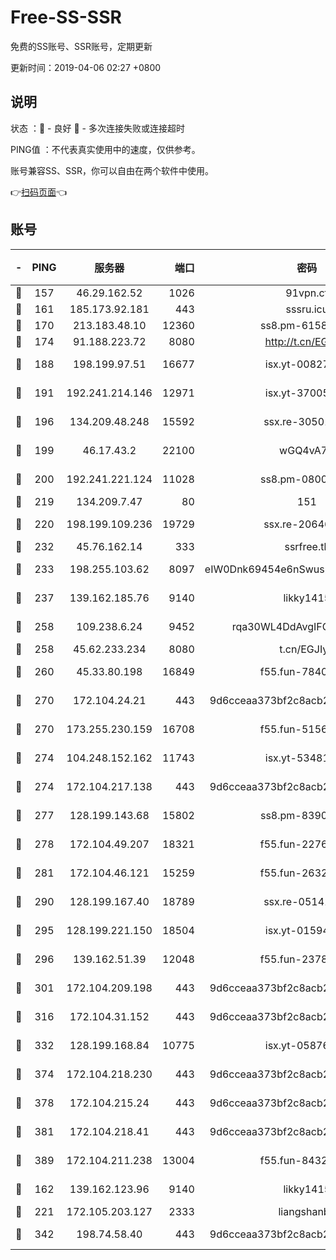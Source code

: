 # Free-SS-SSR

免费的SS账号、SSR账号，定期更新

更新时间：2019-04-06 02:27 +0800

## 说明

状态     ：🙂 - 良好 🙁 - 多次连接失败或连接超时

PING值   ：不代表真实使用中的速度，仅供参考。

账号兼容SS、SSR，你可以自由在两个软件中使用。

👉[扫码页面](https://liesauer.github.io/Free-SS-SSR/)👈

## 账号

|-|PING|服务器|端口|密码|加密方式|区域|
|:----:|:----:|:-----:|-----:|:----:|:----:|:----:|
|🙂|157|46.29.162.52|1026|91vpn.cf|rc4-md5|RU|
|🙂|161|185.173.92.181|443|sssru.icu|rc4-md5|RU|
|🙂|170|213.183.48.10|12360|ss8.pm-61585593|rc4-md5|RU|
|🙂|174|91.188.223.72|8080|http://t.cn/EGJIyrl|rc4-md5|RU|
|🙂|188|198.199.97.51|16677|isx.yt-00827286|aes-256-cfb|US|
|🙂|191|192.241.214.146|12971|isx.yt-37005229|aes-256-cfb|US|
|🙂|196|134.209.48.248|15592|ssx.re-30501157|aes-256-cfb|US|
|🙂|199|46.17.43.2|22100|wGQ4vA7D|aes-256-gcm|RU|
|🙂|200|192.241.221.124|11028|ss8.pm-08004110|aes-256-cfb|US|
|🙂|219|134.209.7.47|80|151|chacha20|US|
|🙂|220|198.199.109.236|19729|ssx.re-20646999|aes-256-cfb|US|
|🙂|232|45.76.162.14|333|ssrfree.tk|rc4|SG|
|🙂|233|198.255.103.62|8097|eIW0Dnk69454e6nSwuspv9DmS201tQ0D|aes-256-cfb|US|
|🙂|237|139.162.185.76|9140|likky1415|aes-256-cfb|DE|
|🙂|258|109.238.6.24|9452|rqa30WL4DdAvgIFG6Fs3znzTa|aes-256-cfb|FR|
|🙂|258|45.62.233.234|8080|t.cn/EGJIyrl|rc4-md5|CA|
|🙂|260|45.33.80.198|16849|f55.fun-78403202|aes-256-cfb|US|
|🙂|270|172.104.24.21|443|9d6cceaa373bf2c8acb22e60b6a58be6|aes-256-cfb|US|
|🙂|270|173.255.230.159|16708|f55.fun-51565775|aes-256-cfb|US|
|🙂|274|104.248.152.162|11743|isx.yt-53481002|aes-256-cfb|SG|
|🙂|274|172.104.217.138|443|9d6cceaa373bf2c8acb22e60b6a58be6|aes-256-cfb|US|
|🙂|277|128.199.143.68|15802|ss8.pm-83903752|aes-256-cfb|SG|
|🙂|278|172.104.49.207|18321|f55.fun-22761918|aes-256-cfb|SG|
|🙂|281|172.104.46.121|15259|f55.fun-26327483|aes-256-cfb|SG|
|🙂|290|128.199.167.40|18789|ssx.re-05141157|aes-256-cfb|SG|
|🙂|295|128.199.221.150|18504|isx.yt-01594022|aes-256-cfb|SG|
|🙂|296|139.162.51.39|12048|f55.fun-23786440|aes-256-cfb|SG|
|🙂|301|172.104.209.198|443|9d6cceaa373bf2c8acb22e60b6a58be6|aes-256-cfb|US|
|🙂|316|172.104.31.152|443|9d6cceaa373bf2c8acb22e60b6a58be6|aes-256-cfb|US|
|🙂|332|128.199.168.84|10775|isx.yt-05876249|aes-256-cfb|SG|
|🙂|374|172.104.218.230|443|9d6cceaa373bf2c8acb22e60b6a58be6|aes-256-cfb|US|
|🙂|378|172.104.215.24|443|9d6cceaa373bf2c8acb22e60b6a58be6|aes-256-cfb|US|
|🙂|381|172.104.218.41|443|9d6cceaa373bf2c8acb22e60b6a58be6|aes-256-cfb|US|
|🙂|389|172.104.211.238|13004|f55.fun-84327083|aes-256-cfb|US|
|🙂|162|139.162.123.96|9140|likky1415|aes-256-cfb|JP|
|🙂|221|172.105.203.127|2333|liangshanbo|chacha20|JP|
|🙂|342|198.74.58.40|443|9d6cceaa373bf2c8acb22e60b6a58be6|aes-256-cfb|US|
